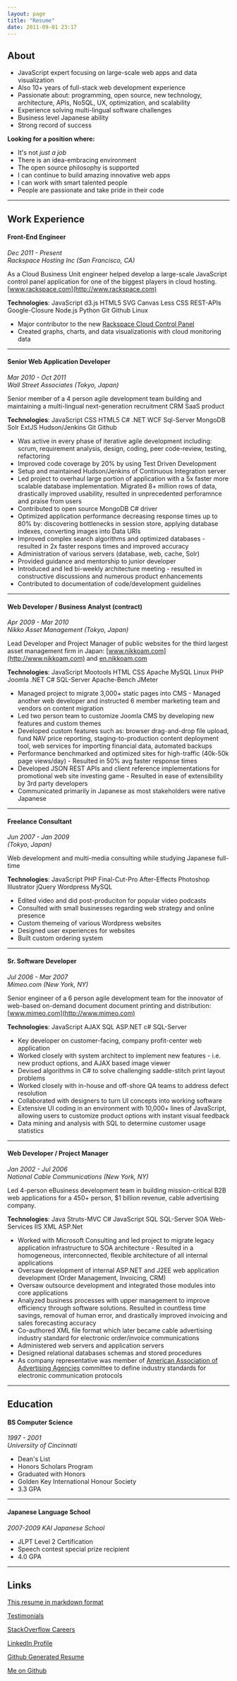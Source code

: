 ```yaml
---
layout: page
title: "Resume"
date: 2011-09-01 23:17
---
```





## About




- JavaScript expert focusing on large-scale web apps and data visualization
- Also 10+ years of full-stack web development experience
- Passionate about: programming, open source, new technology, architecture,
  APIs, NoSQL, UX, optimization, and scalability
- Experience solving multi-lingual software challenges
- Business level Japanese ability
- Strong record of success

**Looking for a position where:**

- It's not *just a job*
- There is an idea-embracing environment
- The open source philosophy is supported
- I can continue to build amazing innovative web apps
- I can work with smart talented people
- People are passionate and take pride in their code




***




## Work Experience




#### Front-End Engineer
*Dec 2011 - Present*  
*Rackspace Hosting Inc (San Francisco, CA)*  

As a Cloud Business Unit engineer helped develop a large-scale JavaScript
control panel application for one of the biggest players in cloud hosting.  
[www.rackspace.com](http://www.rackspace.com)

**Technologies**:
JavaScript d3.js HTML5 SVG Canvas Less CSS REST-APIs Google-Closure Node.js
Python Git Github Linux

- Major contributor to the new
  [Rackspace Cloud Control Panel](https://mycloud.rackspace.com)
- Created graphs, charts, and data visualizationis with cloud monitoring data




***




#### Senior Web Application Developer
*Mar 2010 - Oct 2011*  
*Wall Street Associates (Tokyo, Japan)*  

Senior member of a 4 person agile development team building and maintaining a
multi-lingual next-generation recruitment CRM SaaS product

**Technologies**:
JavaScript CSS HTML5 C# .NET WCF Sql-Server MongoDB Solr ExtJS Hudson/Jenkins
Git Github

- Was active in every phase of iterative agile development including:
  scrum, requirement analysis, design, coding, peer code-review, testing,
  refactoring
- Improved code coverage by 20% by using Test Driven Development
- Setup and maintained Hudson/Jenkins of Continuous Integration server
- Led project to overhaul large portion of application with a 5x faster
  more scalable database implementation. Migrated 8+ million
  rows of data, drastically improved usability, resulted in unprecedented
  perforamnce and praise from users
- Contributed to open source MongoDB C# driver
- Optimized application performance decreasing response times up to 80% by:
  discovering bottlenecks in session store, applying database indexes,
  converting images into Data URIs
- Improved complex search algorithms and optimized databases - resulted in 2x
  faster respons times and improved accuracy
- Administration of various servers (database, web, cache, Solr)
- Provided guidance and mentorship to junior developer
- Introduced and led bi-weekly architecture meeting - resulted in constructive
  discussions and numerous product enhancements
- Contributed to documentation of code/development guidelines




***




#### Web Developer / Business Analyst (contract)
*Apr 2009 - Mar 2010*  
*Nikko Asset Management  (Tokyo, Japan)*  

Lead Developer and Project Manager of public websites for the third largest
asset management firm in Japan: [www.nikkoam.com](http://www.nikkoam.com)
and [en.nikkoam.com](http://en.nikkoam.com)

**Technologies**:
JavaScript Mootools HTML CSS Apache MySQL Linux PHP Joomla .NET C#
SQL-Server Apache-Bench JMeter

- Managed project to migrate 3,000+ static pages into CMS - Managed another web
  developer and instructed 6 member marketing team and vendors on content
  migration
- Led two person team to customize Joomla CMS by developing new features and
  custom themes
- Developed custom features such as: browser drag-and-drop file upload,
  fund NAV price reporting, staging-to-production content deployment tool,
  web services for importing financial data, automated backups
- Performance benchmarked and optimized sites for high-traffic
  (40k-50k page views/day) - Resulted in 50% avg faster response times
- Developed JSON REST APIs and client reference implementations for
  promotional web site investing game - Resulted in ease of extensibility by
  3rd party developers
- Communicated primarily in Japanese as most stakeholders were native Japanese




***




#### Freelance Consultant
*Jun 2007 - Jan 2009*  
*(Tokyo, Japan)*  

Web development and multi-media consulting while studying Japanese full-time  

**Technologies**:
JavaScript PHP Final-Cut-Pro After-Effects Photoshop Illustrator jQuery
Wordpress MySQL

- Edited video and did post-produciton for popular video podcasts
- Consulted with small businesses regarding web strategy and online presence
- Custom themeing of various Wordpress websites
- Designed user experiences for websites
- Built custom ordering system




***




#### Sr. Software Developer
*Jul 2006 - Mar 2007*  
*Mimeo.com (New York, NY)*  

Senior engineer of a 6 person agile development team for the innovator of
web-based on-demand document document printing and distribution:
[www.mimeo.com](http://www.mimeo.com)

**Technologies**:
JavaScript AJAX SQL ASP.NET c# SQL-Server

- Key developer on customer-facing, company profit-center web application
- Worked closely with system architect to implement new features - i.e. new
  product options, and AJAX based image viewer
- Devised algorithms in C# to solve challenging saddle-stitch print layout
  problems
- Worked closely with in-house and off-shore QA teams to address defect
  resolution
- Collaborated with designers to turn UI concepts into working software
- Extensive UI coding in an environment with 10,000+ lines of JavaScript,
  allowing users to customize product options with instant visual feedback
- Data mining and analysis with SQL to determine customer usage
  statistics




***




#### Web Developer / Project Manager
*Jan 2002 - Jul 2006*  
*National Cable Communications (New York, NY)*

Led 4-person eBusiness development team in building mission-critical B2B web
applications for a 450+ person, $1 billion revenue, cable advertising company.

**Technologies**:
Java Struts-MVC C# JavaScript SQL SQL-Server SOA Web-Services IIS XML ASP.Net

- Worked with Microsoft Consulting and led project to migrate legacy application
  infrastructure to SOA architecture - Resulted in a homogeneous,
  interconnected, flexible architecture of all internal applications
- Oversaw development of internal ASP.NET and J2EE web application development
  (Order Management, Invoicing, CRM)
- Oversaw outsource development and integrated those modules into core
  applications
- Analyzed business processes with upper management to improve efficiency
  through software solutions. Resulted in countless time savings, removal of
  human error, and drastically improved invoicing and sales forecasting accuracy
- Co-authored XML file format which later became cable advertising industry
  standard for electronic order/invoice communications
- Administered web servers and application servers
- Designed relational databases schemas and stored procedures
- As company representative was member of [American Association of Advertising
  Agencies](http://www.aaaa.org) committee to define industry standards for
  electronic communication protocols




***




## Education



#### BS Computer Science
*1997 - 2001*  
*Universiity of Cincinnati*

- Dean's List
- Honors Scholars Program
- Graduated with Honors
- Golden Key International Honour Society
- 3.3 GPA




***




#### Japanese Language School
*2007-2009*
*KAI Japanese School*

- JLPT Level 2 Certification
- Speech contest special prize recipient
- 4.0 GPA




***




## Links


[This resume in markdown format](https://github.com/sym3tri/sym3tri.github.com/blob/master/resume.md)

[Testimonials](/testimonials.html)

[StackOverflow Careers](http://careers.stackoverflow.com/edrooth)

[LinkedIn Profile](http://www.linkedin.com/in/edrooth)

[Github Generated Resume](http://resume.github.com/?sym3tri)

[Me on Github](https://github.com/sym3tri)
